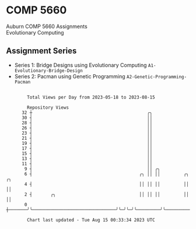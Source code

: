 # COMP 5660
Auburn COMP 5660 Assignments  
Evolutionary Computing

## Assignment Series
- Series 1: Bridge Designs using Evolutionary Computing `A1-Evolutionary-Bridge-Design`
- Series 2: Pacman using Genetic Programming `A2-Genetic-Programming-Pacman`

```

        Total Views per Day from 2023-05-18 to 2023-08-15

        Repository Views
      32 ┼                                            ╭╮
      30 ┤                                            ││
      28 ┤                                            ││
      26 ┤                                            ││
      23 ┤                                            ││
      21 ┤                                            ││
      19 ┤                                            ││
      17 ┤                                            ││
      15 ┤                                            ││
      13 ┤                                            ││
      11 ┤                                            ││
       9 ┤                                            ││ ╭╮
       6 ┤                                         ╭╮ ││ ││         ╭╮              ╭╮
       4 ┤                                         ││ ││ ││         ││              ││
       2 ┤       ╭╮                                ││ ││ ││         ││              ││
       0 ┼───────╯╰────────────────────────────────╯╰─╯╰─╯╰─────────╯╰──────────────╯╰─────────────

        Chart last updated - Tue Aug 15 00:33:34 2023 UTC
        
```
